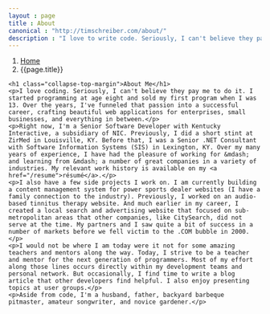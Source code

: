 ```yaml
---
layout : page
title : About
canonical : "http://timschreiber.com/about/"
description : "I love to write code. Seriously, I can't believe they pay me to do it. I craft beautiful web applications for enterprises, small businesses, and everything in between."
---
```


<ol class="breadcrumb">
	<li><a href="/">Home</a></li>
	<li>{{page.title}}</li>
</ol>

<div class="col-xs-12">

	<h1 class="collapse-top-margin">About Me</h1>
	<p>I love coding. Seriously, I can't believe they pay me to do it. I started programming at age eight and sold my first program when I was 13. Over the years, I've funneled that passion into a successful career, crafting beautiful web applications for enterprises, small businesses, and everything in between.</p>
	<p>Right now, I'm a Senior Software Developer with Kentucky Interactive, a subsidiary of NIC. Previously, I did a short stint at ZirMed in Louisville, KY. Before that, I was a Senior .NET Consultant with Software Information Systems (SIS) in Lexington, KY. Over my many years of experience, I have had the pleasure of working for &mdash; and learning from &mdash; a number of great companies in a variety of industries. My relevant work history is available on my <a href="/resume">résumé</a>.</p>
	<p>I also have a few side projects I work on. I am currently building a content management system for power sports dealer websites (I have a family connection to the industry). Previously, I worked on an audio-based tinnitus therapy website. And much earlier in my career, I created a local search and advertising website that focused on sub-metropolitan areas that other companies, like CitySearch, did not serve at the time. My partners and I saw quite a bit of success in a number of markets before we fell victim to the .COM bubble in 2000.</p> 
	<p>I would not be where I am today were it not for some amazing teachers and mentors along the way. Today, I strive to be a teacher and mentor for the next generation of programmers. Most of my effort along those lines occurs directly within my development teams and personal network. But occasionally, I find time to write a blog article that other developers find helpful. I also enjoy presenting topics at user groups.</p>
	<p>Aside from code, I'm a husband, father, backyard barbeque pitmaster, amateur songwriter, and novice gardener.</p>

</div>
